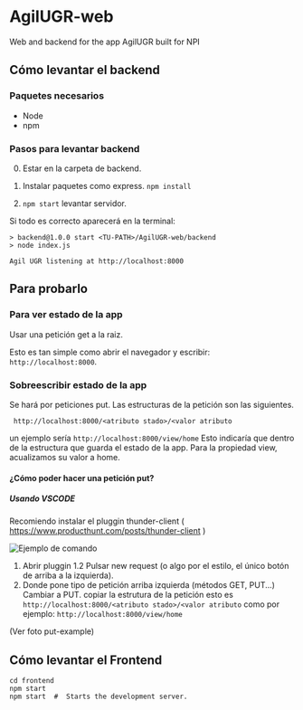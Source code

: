 # AgilUGR-web
Web and backend for the app AgilUGR built for NPI

## Cómo levantar el backend

### Paquetes necesarios
- Node
- npm

### Pasos para levantar backend

0. Estar en la carpeta de backend.  
1. Instalar paquetes como express. 
`npm install`

2. `npm start`  levantar servidor.

Si todo es correcto aparecerá en la terminal:

```
> backend@1.0.0 start <TU-PATH>/AgilUGR-web/backend
> node index.js

Agil UGR listening at http://localhost:8000

```

## Para probarlo

### Para ver estado de la app

Usar una petición get a la raiz.

Esto es tan simple como abrir el navegador y escribir:
` http://localhost:8000`.


### Sobreescribir estado de la app

Se hará por peticiones put.
Las estructuras de la petición son las siguientes.

` http://localhost:8000/<atributo stado>/<valor atributo`

un ejemplo sería
`http://localhost:8000/view/home`
Esto indicaría que dentro de la estructura que guarda el estado de la app.
Para la propiedad view, acualizamos su valor a home.

#### ¿Cómo poder hacer una petición put?

##### Usando VSCODE  
Recomiendo instalar el pluggin thunder-client
( https://www.producthunt.com/posts/thunder-client )

![Ejemplo de comando](./media/put-example)

1. Abrir pluggin
1.2 Pulsar new request (o algo por el estilo, el único botón de arriba a la izquierda). 
2. Donde pone tipo de petición arriba izquierda (métodos GET, PUT...)
Cambiar a PUT.
copiar la estrutura de la petición esto es 
` http://localhost:8000/<atributo stado>/<valor atributo`
como por ejemplo: 
`http://localhost:8000/view/home`

(Ver foto put-example)

## Cómo levantar el Frontend

```
cd frontend
npm start
npm start  #  Starts the development server.
```